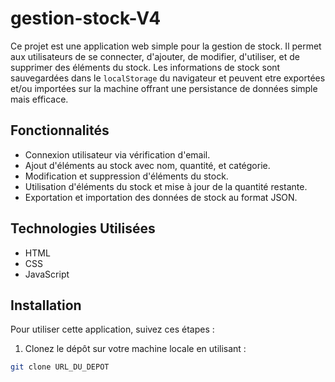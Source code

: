 # gestion-stock-V4

Ce projet est une application web simple pour la gestion de stock. Il permet aux utilisateurs de se connecter, d'ajouter, de modifier, d'utiliser, et de supprimer des éléments du stock. Les informations de stock sont sauvegardées dans le `localStorage` du navigateur et peuvent etre exportées et/ou importées sur la machine offrant une persistance de données simple mais efficace.

## Fonctionnalités

- Connexion utilisateur via vérification d'email.
- Ajout d'éléments au stock avec nom, quantité, et catégorie.
- Modification et suppression d'éléments du stock.
- Utilisation d'éléments du stock et mise à jour de la quantité restante.
- Exportation et importation des données de stock au format JSON.

## Technologies Utilisées

- HTML
- CSS
- JavaScript

## Installation

Pour utiliser cette application, suivez ces étapes :

1. Clonez le dépôt sur votre machine locale en utilisant :

```bash
git clone URL_DU_DEPOT
